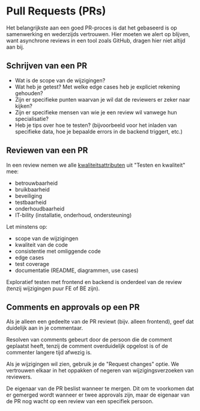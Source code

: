 # Pull Requests (PRs)

Het belangrijkste aan een goed PR-proces is dat het gebaseerd is op samenwerking en wederzijds vertrouwen. Hier moeten we alert op blijven, want asynchrone reviews in een tool zoals GitHub, dragen hier niet altijd aan bij.


## Schrijven van een PR

- Wat is de scope van de wijzigingen?
- Wat heb je getest? Met welke edge cases heb je expliciet rekening gehouden?
- Zijn er specifieke punten waarvan je wil dat de reviewers er zeker naar kijken?
- Zijn er specifieke mensen van wie je een review wil vanwege hun specialisatie?
- Heb je tips over hoe te testen? (bijvoorbeeld voor het inladen van specifieke data, hoe je bepaalde errors in de backend triggert, etc.)


## Reviewen van een PR

In een review nemen we alle [kwaliteitsattributen](/documentatie/ontwikkelproces/testen-en-kwaliteit.md#kwaliteitsattributen) uit "Testen en kwaliteit" mee:
- betrouwbaarheid
- bruikbaarheid
- beveiliging
- testbaarheid
- onderhoudbaarheid
- IT-bility (installatie, onderhoud, ondersteuning)

Let minstens op:
- scope van de wijzigingen
- kwaliteit van de code
- consistentie met omliggende code
- edge cases
- test coverage
- documentatie (README, diagrammen, use cases)

Exploratief testen met frontend en backend is onderdeel van de review (tenzij wijzigingen puur FE of BE zijn).


## Comments en approvals op een PR

Als je alleen een gedeelte van de PR reviewt (bijv. alleen frontend), geef dat duidelijk aan in je commentaar.

Resolven van comments gebeurt door de persoon die de comment geplaatst heeft, tenzij de comment overduidelijk opgelost is of de commenter langere tijd afwezig is.

Als je wijzigingen wil zien, gebruik je de "Request changes" optie. We vertrouwen elkaar in het oppakken of negeren van wijzigingsverzoeken van reviewers.

De eigenaar van de PR beslist wanneer te mergen. Dit om te voorkomen dat er gemerged wordt wanneer er twee approvals zijn, maar de eigenaar van de PR nog wacht op een review van een specifiek persoon.
